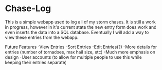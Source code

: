 # Chase-Log
This is a simple webapp used to log all of my storm chases. It is still a work in progress, however in it's current state the new entry form does work and even inserts the data 
into a SQL database. Eventually I will add a way to view these entries from the webapp.

Future Features
-View Entries
-Sort Entries
-Edit Entries(?)
-More details for entries (number of tornadoes, max hail size, etc)
-Much more emphasis on design
-User accounts (to allow for multiple people to use this while keeping their entries separate)


